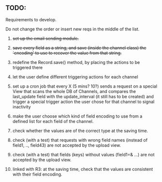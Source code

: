 TODO:
-----

Requirements to develop.

Do not change the order or insert new reqs in the middle of the list.

1. ~~set up the email sending module.~~

1. ~~save every field as a string, and save (inside the channel class) the `encoding' to use to recover the value from that string.~~

1. redefine the Record.save() method, by placing the actions to be triggered there

1. let the user define different triggering actions for each channel

5. set up a cron job that every X (5 mins? 10?) sends a request on a special View that scans the whole DB of Channels, and compares the last_update field with the update_interval (it still has to be created) and trigger a special trigger action the user chose for that channel to signal inactivity

1. make the user choose which kind of field encoding to use from a defined list for each field of the channel.

1. check whether the values are of the correct type at the saving time.

1. check (with a test) that requests with wrong field names (instead of field1, .., field43) are not accepted by the upload view.

1. check (with a test) that fields (keys) without values (field1=& ...) are not accepted by the upload view.

10. linked with R3: at the saving time, check that the values are consistent with their field encoding.
